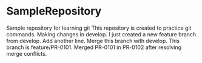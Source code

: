 # SampleRepository
Sample repository for learning git
This repository is created to practice git commands.
Making changes in develop.
I just created a new feature branch from develop.
Add another line.
Merge this branch with develop. This branch is feature/PR-0101.
Merged PR-0101 in PR-0102 after resolving merge conflicts.
